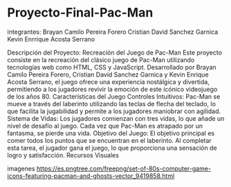 # Proyecto-Final-Pac-Man
integrantes:
Brayan Camilo Pereira Forero
Cristian David Sanchez Garnica
Kevin Enrrique Acosta Serrano

Descripción del Proyecto: Recreación del Juego de Pac-Man
Este proyecto consiste en la recreación del clásico juego de Pac-Man utilizando tecnologías web como HTML, CSS y JavaScript. Desarrollado por Brayan Camilo Pereira Forero, Cristian David Sanchez Garnica y Kevin Enrique Acosta Serrano, el juego ofrece una experiencia nostálgica y divertida, permitiendo a los jugadores revivir la emoción de este icónico videojuego de los años 80.
Características del Juego
Controles Intuitivos: Pac-Man se mueve a través del laberinto utilizando las teclas de flecha del teclado, lo que facilita la jugabilidad y permite a los jugadores maniobrar con agilidad.
Sistema de Vidas: Los jugadores comienzan con tres vidas, lo que añade un nivel de desafío al juego. Cada vez que Pac-Man es atrapado por un fantasma, se pierde una vida.
Objetivo del Juego: El objetivo principal es comer todos los puntos que se encuentran en el laberinto. Al completar esta tarea, el jugador gana el juego, lo que proporciona una sensación de logro y satisfacción.
Recursos Visuales

imagenes https://es.pngtree.com/freepng/set-of-80s-computer-game-icons-featuring-pacman-and-ghosts-vector_9419858.html
